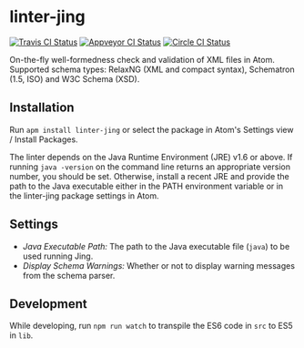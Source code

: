 # linter-jing

[![Travis CI Status](https://travis-ci.org/aerhard/linter-jing.svg?branch=master)](https://travis-ci.org/aerhard/linter-jing)
[![Appveyor CI Status](https://ci.appveyor.com/api/projects/status/github/aerhard/linter-jing?branch=master&svg=true)](https://ci.appveyor.com/project/aerhard/linter-jing)
[![Circle CI Status](https://circleci.com/gh/aerhard/linter-jing/tree/master.svg?style=shield&circle-token=93c48cdbcad41ba1b7cd08f231286b94b195de53)](https://circleci.com/gh/aerhard/linter-jing)

On-the-fly well-formedness check and validation of XML files in Atom. Supported schema types: RelaxNG (XML and compact syntax), Schematron (1.5, ISO) and W3C Schema (XSD).

## Installation

Run `apm install linter-jing` or select the package in Atom's Settings view / Install Packages.

The linter depends on the Java Runtime Environment (JRE) v1.6 or above. If running `java -version` on the command line returns an appropriate version number, you should be set. Otherwise, install a recent JRE and provide the path to the Java executable either in the PATH environment variable or in the linter-jing package settings in Atom.

## Settings

* *Java Executable Path:* The path to the Java executable file (`java`) to be used running Jing.
* *Display Schema Warnings:* Whether or not to display warning messages from the schema parser.

## Development

While developing, run `npm run watch` to transpile the ES6 code in `src` to ES5 in `lib`.
